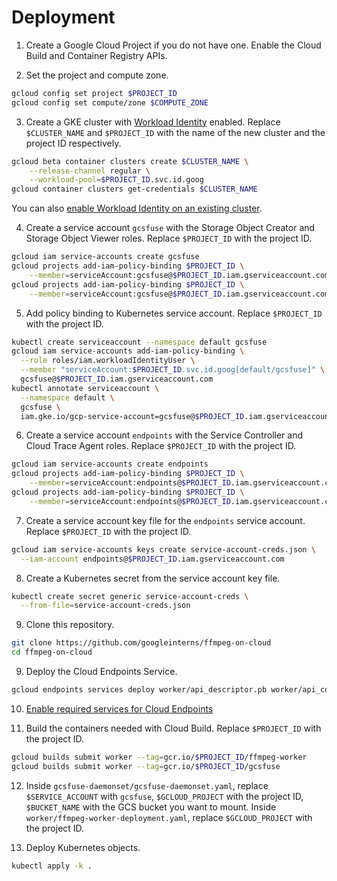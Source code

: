 # Deployment

1. Create a Google Cloud Project if you do not have one. Enable the Cloud Build and Container Registry APIs.

2. Set the project and compute zone.

```sh
gcloud config set project $PROJECT_ID
gcloud config set compute/zone $COMPUTE_ZONE
```

3. Create a GKE cluster with [Workload Identity](https://cloud.google.com/kubernetes-engine/docs/how-to/workload-identity) enabled. Replace `$CLUSTER_NAME` and `$PROJECT_ID` with the name of the new cluster and the project ID respectively.

```sh
gcloud beta container clusters create $CLUSTER_NAME \
    --release-channel regular \
    --workload-pool=$PROJECT_ID.svc.id.goog
gcloud container clusters get-credentials $CLUSTER_NAME
``` 

You can also [enable Workload Identity on an existing cluster](https://cloud.google.com/kubernetes-engine/docs/how-to/workload-identity#enable_on_existing_cluster).

4. Create a service account `gcsfuse` with the Storage Object Creator and Storage Object Viewer roles. Replace `$PROJECT_ID` with the project ID.

```sh
gcloud iam service-accounts create gcsfuse
gcloud projects add-iam-policy-binding $PROJECT_ID \
    --member=serviceAccount:gcsfuse@$PROJECT_ID.iam.gserviceaccount.com --role=roles/storage.objectCreator
gcloud projects add-iam-policy-binding $PROJECT_ID \
    --member=serviceAccount:gcsfuse@$PROJECT_ID.iam.gserviceaccount.com --role=roles/storage.objectViewer
```

5. Add policy binding to Kubernetes service account. Replace `$PROJECT_ID` with the project ID.

```sh
kubectl create serviceaccount --namespace default gcsfuse
gcloud iam service-accounts add-iam-policy-binding \
  --role roles/iam.workloadIdentityUser \
  --member "serviceAccount:$PROJECT_ID.svc.id.goog[default/gcsfuse]" \
  gcsfuse@$PROJECT_ID.iam.gserviceaccount.com
kubectl annotate serviceaccount \
  --namespace default \
  gcsfuse \
  iam.gke.io/gcp-service-account=gcsfuse@$PROJECT_ID.iam.gserviceaccount.com
```

6. Create a service account `endpoints` with the Service Controller and Cloud Trace Agent roles. Replace `$PROJECT_ID` with the project ID.

```sh
gcloud iam service-accounts create endpoints
gcloud projects add-iam-policy-binding $PROJECT_ID \
    --member=serviceAccount:endpoints@$PROJECT_ID.iam.gserviceaccount.com --role=roles/servicemanagement.serviceController
gcloud projects add-iam-policy-binding $PROJECT_ID \
    --member=serviceAccount:endpoints@$PROJECT_ID.iam.gserviceaccount.com --role=roles/cloudtrace.agent
```

7. Create a service account key file for the `endpoints` service account. Replace `$PROJECT_ID` with the project ID.

```sh
gcloud iam service-accounts keys create service-account-creds.json \
  --iam-account endpoints@$PROJECT_ID.iam.gserviceaccount.com
```

8. Create a Kubernetes secret from the service account key file.

```sh
kubectl create secret generic service-account-creds \
  --from-file=service-account-creds.json
```

9. Clone this repository.

```sh
git clone https://github.com/googleinterns/ffmpeg-on-cloud
cd ffmpeg-on-cloud
```

9. Deploy the Cloud Endpoints Service.

```sh
gcloud endpoints services deploy worker/api_descriptor.pb worker/api_config.yaml
```

10. [Enable required services for Cloud Endpoints](https://cloud.google.com/endpoints/docs/quickstart-endpoints#enabling_required_services)

11. Build the containers needed with Cloud Build. Replace `$PROJECT_ID` with the project ID.

```sh
gcloud builds submit worker --tag=gcr.io/$PROJECT_ID/ffmpeg-worker
gcloud builds submit worker --tag=gcr.io/$PROJECT_ID/gcsfuse
```

12. Inside `gcsfuse-daemonset/gcsfuse-daemonset.yaml`, replace `$SERVICE_ACCOUNT` with `gcsfuse`, `$GCLOUD_PROJECT` with the project ID, `$BUCKET_NAME` with the GCS bucket you want to mount. Inside `worker/ffmpeg-worker-deployment.yaml`, replace `$GCLOUD_PROJECT` with the project ID.

13. Deploy Kubernetes objects.

```sh
kubectl apply -k .
```
